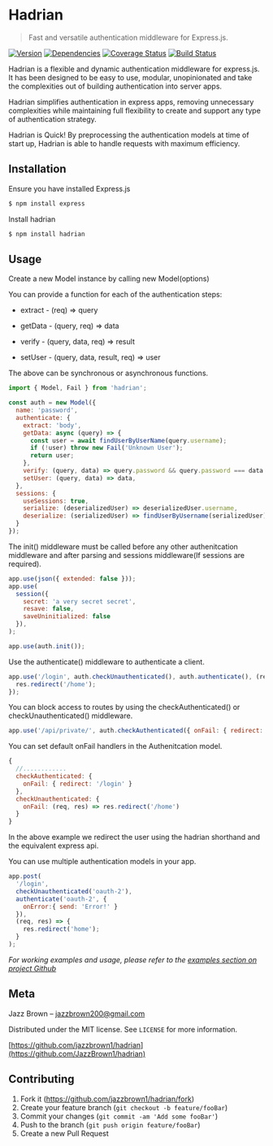 # Hadrian
> Fast and versatile authentication middleware for Express.js.

[![Version][npm-version]][npm-url]
[![Dependencies][npm-dependencies]][npm-url]
[![Coverage Status](https://coveralls.io/repos/github/JazzBrown1/hadrian/badge.svg?branch=master)](https://coveralls.io/github/JazzBrown1/hadrian?branch=master)
[![Build Status](https://travis-ci.com/JazzBrown1/hadrian.svg?branch=master)](https://travis-ci.com/JazzBrown1/hadrian)

Hadrian is a flexible and dynamic authentication middleware for express.js. It has been designed to be easy to use, modular, unopinionated and take the complexities out of building authentication into server apps.

Hadrian simplifies authentication in express apps, removing unnecessary complexities while maintaining full flexibility to create and support any type of authentication strategy.

Hadrian is Quick! By preprocessing the authentication models at time of start up, Hadrian is able to handle requests with maximum efficiency.

## Installation

Ensure you have installed Express.js

```sh
$ npm install express
```

Install hadrian

```sh
$ npm install hadrian
```

## Usage

Create a new Model instance by calling new Model(options)

You can provide a function for each of the authentication steps:

- extract - (req) => query

- getData - (query, req) => data

- verify - (query, data, req) => result

- setUser - (query, data, result, req) => user

The above can be synchronous or asynchronous functions.

```javascript
import { Model, Fail } from 'hadrian';

const auth = new Model({
  name: 'password',
  authenticate: {
    extract: 'body',
    getData: async (query) => {
      const user = await findUserByUserName(query.username);
      if (!user) throw new Fail('Unknown User');
      return user;
    },
    verify: (query, data) => query.password && query.password === data.password,
    setUser: (query, data) => data,
  },
  sessions: {
    useSessions: true,
    serialize: (deserializedUser) => deserializedUser.username,
    deserialize: (serializedUser) => findUserByUsername(serializedUser)
  }
});
```

The init() middleware must be called before any other authenitcation middleware and after parsing and sessions middleware(If sessions are required).

```javascript
app.use(json({ extended: false }));
app.use(
  session({
    secret: 'a very secret secret',
    resave: false,
    saveUninitialized: false
  }),
);

app.use(auth.init());
```

Use the authenticate() middleware to authenticate a client.

```javascript
app.use('/login', auth.checkUnauthenticated(), auth.authenticate(), (req, res) => {
  res.redirect('/home');
});
```

You can block access to routes by using the checkAuthenticated() or checkUnauthenticated() middleware.

```javascript
app.use('/api/private/', auth.checkAuthenticated({ onFail: { redirect: '/login' } }), privateApiRoutes);
```

You can set default onFail handlers in the Authenitcation model.

```javascript
{
  //............
  checkAuthenticated: {
    onFail: { redirect: '/login' }
  },
  checkUnauthenticated: {
    onFail: (req, res) => res.redirect('/home')
  }
}
 ```

In the above example we redirect the user using the hadrian shorthand and the equivalent express api.

You can use multiple authentication models in your app.

```javascript
app.post(
  '/login',
  checkUnauthenticated('oauth-2'),
  authenticate('oauth-2', {
    onError:{ send: 'Error!' }
  }),
  (req, res) => {
    res.redirect('home');
  }
);
```

_For working examples and usage, please refer to the [examples section on project Github](https://github.com/JazzBrown1/hadrian/tree/master/examples/)_

## Meta

Jazz Brown – jazzbrown200@gmail.com

Distributed under the MIT license. See ``LICENSE`` for more information.

[https://github.com/jazzbrown1/hadrian](https://github.com/JazzBrown1/hadrian)

## Contributing

1. Fork it (<https://github.com/jazzbrown1/hadrian/fork>)
2. Create your feature branch (`git checkout -b feature/fooBar`)
3. Commit your changes (`git commit -am 'Add some fooBar'`)
4. Push to the branch (`git push origin feature/fooBar`)
5. Create a new Pull Request

<!-- Markdown link & img urls -->
[npm-version]: https://img.shields.io/npm/v/hadrian
[npm-dependencies]: https://img.shields.io/david/jazzbrown1/hadrian
[npm-downloads]: https://img.shields.io/npm/dm/hadrian
[npm-url]: https://npmjs.org/hadrian/
